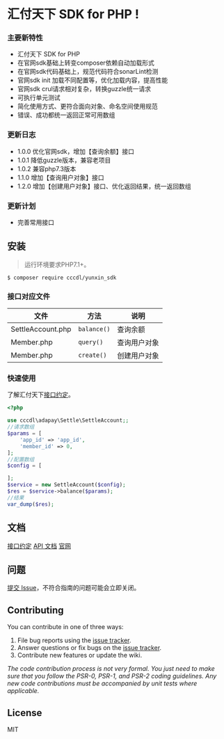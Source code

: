 # 汇付天下 SDK for PHP  !

### 主要新特性

* 汇付天下 SDK for PHP
* 在官网sdk基础上转变composer依赖自动加载形式
* 在官网sdk代码基础上，规范代码符合sonarLint检测
* 官网sdk init 加载不同配置等，优化加载内容，提高性能
* 官网sdk crul请求相对复杂，转换guzzle统一请求
* 可执行单元测试
* 简化使用方式、更符合面向对象、命名空间使用规范
* 错误、成功都统一返回正常可用数组

### 更新日志

- 1.0.0 优化官网sdk，增加【查询余额】接口
- 1.0.1 降低guzzle版本，兼容老项目
- 1.0.2 兼容php7.3版本
- 1.1.0 增加【查询用户对象】接口
- 1.2.0 增加【创建用户对象】接口、优化返回结果，统一返回数组

### 更新计划

- 完善常用接口

## 安装

> 运行环境要求PHP7.1+。

```shell
$ composer require cccdl/yunxin_sdk
```

### 接口对应文件

| 文件                | 方法          | 说明     |
|-------------------|-------------|--------|
| SettleAccount.php | `balance()` | 查询余额   |
| Member.php        | `query()`   | 查询用户对象 |
| Member.php        | `create()`  | 创建用户对象 |

### 快速使用

了解汇付天下[接口约定](https://docs.adapay.tech/api/apipath.html#)。

```php
<?php

use cccdl\adapay\Settle\SettleAccount;;
//请求数组
$params = [
    'app_id' => 'app_id',
    'member_id' => 0,
];
//配置数组
$config = [

];
$service = new SettleAccount($config);
$res = $service->balance($params);
//结果
var_dump($res);
```

## 文档

[接口约定](https://docs.adapay.tech/api/apipath.html#)
[API 文档](https://docs.adapay.tech/api/index.html)
[官网](https://www.adapay.tech/)

## 问题

[提交 Issue](https://github.com/cccdl/adapay_sdk/issues)，不符合指南的问题可能会立即关闭。

## Contributing

You can contribute in one of three ways:

1. File bug reports using the [issue tracker](https://github.com/cccdl/adapay_sdk/issues).
2. Answer questions or fix bugs on the [issue tracker](https://github.com/cccdl/adapay_sdk/issues).
3. Contribute new features or update the wiki.

_The code contribution process is not very formal. You just need to make sure that you follow the PSR-0, PSR-1, and
PSR-2 coding guidelines. Any new code contributions must be accompanied by unit tests where applicable._

## License

MIT
